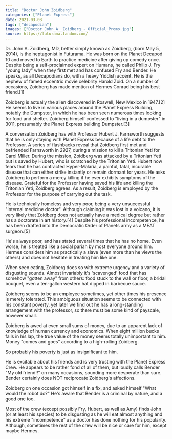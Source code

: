 ```yaml
---
title: "Doctor John Zoidberg"
categories: ["Planet Express"]
date: 2021-03-03
tags: ["decapodian"]
images: ["Doctor_John_A__Zoidberg_-_Official_Promo.jpg"]
source: https://futurama.fandom.com/
---
```

Dr. John A. Zoidberg, MD, better simply known as Zoidberg, (born May 5, 2914), is the heptagonist in Futurama. He was born on the Planet Decapod 10 and moved to Earth to practice medicine after giving up comedy once. Despite being a self-proclaimed expert on Humans, he called Philip J. Fry "young lady" when they first met and has confused Fry and Bender. He speaks, as all Decapodians do, with a heavy Yiddish accent. He is the nephew of famed eccentric movie celebrity Harold Zoid. On a number of occasions, Zoidberg has made mention of Hermes Conrad being his best friend.[1]

Zoidberg is actually the alien discovered in Roswell, New Mexico in 1947.[2] He seems to live in various places around the Planet Express Building, notably the Dumpster, in which he has been seen numerous times looking for food and shelter. Zoidberg himself confessed to "living in a dumpster" in 3011, presumably the Planet Express building Dumpster.[3]

A conversation Zoidberg has with Professor Hubert J. Farnsworth suggests that he is only staying with Planet Express because of a life debt to the Professor. A series of flashbacks reveal that Zoidberg first met and befriended Farnsworth in 2927, during a mission to kill a Tritonian Yeti for Carol Miller. During the mission, Zoidberg was attacked by a Tritonian Yeti but is saved by Hubert, who is scratched by the Tritonian Yeti. Hubert now fears that he has contracted Hyper-Malaria, a painful, fatal, incurable disease that can either strike instantly or remain dormant for years. He asks Zoidberg to perform a mercy killing if he ever exhibits symptoms of the disease. Grateful for the Professor having saved his life and killing the Tritonian Yeti, Zoidberg agrees. As a result, Zoidberg is employed by the Professor for the purpose of carrying out the task.

He is technically homeless and very poor, being a very unsuccessful "internal medicine doctor". Although claiming it was lost in a volcano, it is very likely that Zoidberg does not actually have a medical degree but rather has a doctorate in art history.[4] Despite his professional incompetence, he has been drafted into the Democratic Order of Planets army as a MEAT surgeon.[5]

He's always poor, and has stated several times that he has no home. Even worse, he is treated like a social pariah by most everyone around him. Hermes considers him as practically a slave (even more than he views the others) and does not hesitate in treating him like one.

When seen eating, Zoidberg does so with extreme urgency and a variety of disgusting sounds. Almost invariably it's 'scavenged' food that has somehow "gotten away" from others: food stuck to the wall or floor, a bridal bouquet, even a ten-gallon western hat dipped in barbecue sauce.

Zoidberg seems to be an employee sometimes, yet other times his presence is merely tolerated. This ambiguous situation seems to be connected with his constant poverty, yet later we find out he has a long-standing arrangement with the professor, so there must be some kind of payscale, however small.

Zoidberg is awed at even small sums of money, due to an apparent lack of knowledge of human currency and economics. When eight million bucks falls in his lap, the true value of the money seems totally unimportant to him. Money "comes and goes" according to a high-rolling Zoidberg.

So probably his poverty is just as insignificant to him.

He is excitable about his friends and is very trusting with the Planet Express Crew. He appears to be rather fond of all of them, but loudly calls Bender "My old friend!!" on many occasions, sounding more desperate than sure. Bender certainly does NOT reciprocate Zoidberg's affections.

Zoidberg on one occasion got himself in a fix, and asked himself "What would the robot do?" He's aware that Bender is a criminal by nature, and a good one too.

Most of the crew (except possibly Fry, Hubert, as well as Amy) finds John (or at least his species) to be disgusting as he will eat almost anything and his extreme "incompetence" as a doctor has done nothing for his popularity. Although, sometimes the rest of the crew will be nice or care for him, except maybe Hermes.